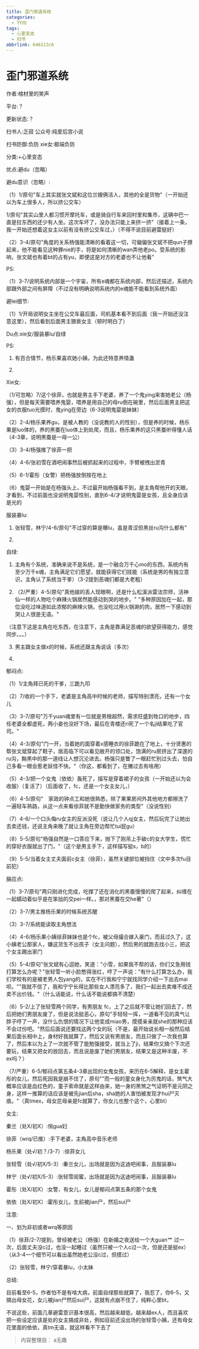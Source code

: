 ```yaml
---
title: 歪门邪道系统
categories:
  - YY向
tags:
  - 心里变态
  - 扫书
abbrlink: 646113c6
---
```

# 歪门邪道系统
作者:棺材里的笑声

平台:？

更新状态:？

扫书人:乏寂 公众号:纯爱后宫小说

扫书防御:负防 xie女:极端负防

分类:+心里变态

优点:避du（忽略）

避du意识（忽略）:

（1）1/原句"车上其实就张文斌和这位兰嫂俩活人，其他的全是货物"（一开始还以为车上很多人，所以挤公交车）

1/原句"其实山里人都习惯开摩托车，或是骑自行车来回村里和集市，这辆中巴一直是拉东西的还少有人坐。这次车坏了，没办法只能上来挤一挤"（接着上一条，我一开始还想着这女主以前有没有挤公交车过，）（不得不说目前避雷挺好）

（2）3-4/原句"角度的关系杨强能清晰的看着这一切，可偏偏张文斌不把qun子撩起来，他不能看见这种罪nie的手，将是如何清晰的wan弄他老po。受系统的影响，张文斌也有着bt的占有yu，即便这是对方的老婆也不让他看"

PS:

（1）3-7/说明系统内部是一个宇宙，所有e魂都在系统内部，然后还描述，系统内部跟外部之间有屏障（不过没有明确说明系统内的e魂能不能看到系统外面）

避lei细节:

（1）1/开局说明女主坐在公交车最后面，司机基本看不到后面（我一开始还没注意这里），然后看到后面男主猥亵女主（顿时明白了）

Du点:xie女/服装暴lu/自绿

PS:

1.  有百合情节，杨乐果喜欢她小姨，为此还特意养情蛊

2.  

Xie女:

（1/可忽略）7/这个徐菲，也就是男主手下老婆，养了一个鬼ying来害她老公（杨强），但是每天需要喂养鬼婴，喂养是用自己的母ru倒在碗里，然后后面男主把这女的衣服tuo光摸时，鬼ying在旁边（6-3说明鬼婴是妹妹）

（2）2-4/杨乐果养gu，是被人教的（没说教的人的性别），但是养的时候，杨乐果是luo体的，养的黑蚕在luo体上到处爬，而且，杨乐果养的这只黑蚕听得懂人话（4-3章，说明黑蚕是一母一公）

（3）3-4/杨强推了徐菲一把

（4）4-6/张初雪在酒吧闹事然后被抓起来的过程中，手臂被拽出淤青

（5）6-1/霍彤（女警）把杨强放倒按在地上

（6）鬼婴一开始是在杨强头上，不过最开始杨强看不到，是主角帮他开的天眼，才看到，不过前面也没说明鬼婴性别，直到6-4/才说明鬼婴是女孩，且全身应该是光的

服装暴lu:

1.  张轻雪，林宁/4-6/原句"不过穿的算是曝lu，虽是青涩但黑丝ru沟什么都有"

2.  

自绿:

1.  主角有个系统，准确来说不是系统，是一个融合万千心mo的东西，系统内有至少万千e魂，主角满足它们愿望，就能获得它们技能（系统是男的有独立意识，主角认了系统当干爹）（3-2提到恶魂们都是大老粗）

2.  （2/严重）4-5/原句"真他娘的丢人现眼啊，还是什么松溪派雷法宗师，活神仙一样的人物吃个麻辣火锅居然能感动到哭的地步。"
    "多种原因加在一起，那位没吃过味道如此浓郁的麻辣火锅，也没吃过用火锅涮的肉，居然一下感动到哭让人很是无语。"

（注意下这是主角在吃东西，在注意下，主角是靠满足恶魂的欲望获得能力，感觉同步。。。）

3.  男主跟女主做x的时候，系统还跟主角说话（多次）

4.  

郁闷点:

（1）1/主角拜已死的干爹，三跪九叩

（2）7/收的一个手下，老婆是主角高中时候的老师，描写特别漂亮，还有一个女儿

（3）3-7/原句"万千yuan魂里有一位就是男根超然，需求旺盛到牲口的地步，四任老婆全都虚死，两小妾也没好下场，最后在青楼还ri死了一个名ji结果吃了官司。"

（4）4-3/原句"门一开，当着她的面穿着x感睡衣的徐菲跪在了地上，十分贤惠的帮张文斌穿起了鞋子，居高临下可以看见敞开的领口处，饱满的ru房挤出了深邃的ru沟，黝黑中的那一道线让人想沉沦进去。杨强只是瞥了一眼赶忙别过头去，怕自己多看一眼会惹老妖怪不快。"（你这，都看到了，在撇过去有啥用）

（5）4-3/把一个女鬼（依依）轰死了，描写是穿着裙子的女孩（一开始还以为会收服）（复活了）（后面收了，fc，还是一个女主女儿，）

（6）4-5/原句"　家政的钟点工和她很熟悉，除了果果房间外其他地方都擦洗了一遍轻车熟路，从这一点来看徐菲就不是勤快做家务的类型"（没说性别）

（7）4-6/一个口头侮ru女主的反派没死（说让几个人qj女主，然后玩完了让她出去卖还钱，还说主角来晚了就让主角在旁边帮忙tui屁gu）

（8）5-5/原句"杨强自然是一口答应下来，抛下了刚吊上手破c的女大学生，慌忙的穿好衣服就出了门，"（这个是男主手下，这样描写挺s，b的）

（9）5-5/当着女主丈夫面前c女主（徐菲），虽然关键部位被挡住（文中多次fu目前犯）

膈应点:

（1）3-7/原句"两只刚进化完成，吃撑了还在消化的黑蚕慢慢的爬了起来，纠缠在一起蠕动着似乎是在笨拙的交pei一样。，那对黑蚕在交he著"（）

（2）3-7/男主推杨乐果的时候系统苏醒

（3）3-7/系统能读取主角想法

（4）4-6/杨乐果小姨徐菲妹妹也是个fc，被父母撮合嫁入豪门，而且过久了，这小姨老公那家人，嫌这货生不出孩子（女主问题），然后男的就跑去找小三，把这个女主踢出家门

（5）5-4/原句"张文斌有心逗她，笑道："小雪，如果我不帮的话，你们又急用钱打算怎么办呢？"张轻雪一听小脸憋得涨红，哼了一声说："有什么打算怎么办，我们学校有的是被老男人包yang的，实在不行我和宁宁就找同学介绍一下出去mai呗。""我就不信了，我和宁宁长得比那些女人漂亮多了，我们一起出去卖难不成还卖不出价钱。"（什么话能说，什么话不能说都搞不清楚）

（6）5-2/上了张轻雪两个同学，有男朋友
fc，上了之后就不管让她们回去了，然后把她们男朋友废了，但是说法挺恶心，原句"手轻轻一挥，一道看不见的真气让胖子哼了一声，没什么仇恨的情况下让他变成miao男，摸摸亲亲就she的那种应该不会过份吧。"然后后面说还要找这两个女的玩（不是，最开始说长相一般然后结果后面长相中上，身材好我就算了，然后又说有男朋友，而且只做了一次我也算了，然后本以为上了一次就不管了能勉强接受，就当上了ji，结果你又搞个下次还要玩，结果又把女的放回去，而且说是废了她们男朋友，结果又是这种半废，不ex吗？）

（7/严重）6-5/郁闷点第五条4-3章出现的女鬼女孩，来历在6-5解释，是女主霍彤的女儿，然后死因我是崩不住了，原句""而一般的童女身化为厉鬼的话，煞气大概率应该是血红色的，童子索命就是这样由来，她一身的黑煞之气证明不是元阴之身，这样一推算的话应该是被先jian后sha，sha她的人害怕被发现才hui尸灭痕。"（真tmex，母女芘母亲是fc就算了，你女儿也整个这个，心里bt）

女主:

秦兰（处X/初X）:俏gua妇

徐菲（wrq/已推）:手下老婆，主角高中音乐老师

杨乐果（处√/初？/3-7）:徐菲女儿

张轻雪（处√/初X/5-3）:秦兰女儿，出场就是因为这迪吧闹事，且服装暴lu

林宁（处√/初X/5-3）:张轻雪闺蜜，出场就是因为这迪吧闹事，且服装暴lu

霍彤（处Ⅹ/初X）:女警，有女儿，女儿是郁闷点第五条的那个女鬼

依依（处X/初X）:霍彤女儿，生前被jian尸，然后sui尸

注意:

一、划为非初或者wrq等原因

（1）徐菲/2-7/提到，曾经被老公（杨强）在新婚之夜送给一个大guan艹
过一次，后面丈夫没c过，也没一起睡过（虽然只被一个人c过一次，但是还是挺ex）（从3-4一个细节可以看出虽然她老公没c过，但摸过）

（2）张轻雪，林宁/穿着暴lu，小太妹

总结:

目前看至6-5，作者怕不是有啥大病，前面自绿那些就算了，我忍了，你6-5，又搞出母女花，女儿被jian尸然后sui尸，这就有点崩不住了，纯粹心里bt，

不说这些，前面几章避雷意识基本很高，然后越来越低，越来越ex人，而且喜欢把一些设定应该是处的女主搞成非处，例如目前还没出场的张轻雪小姨，还有母女花里面的依依，真tm无语，就这样看不下去了


> 内容整理自： a无趣